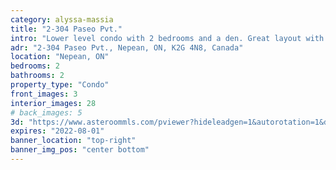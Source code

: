 ```yaml
---
category: alyssa-massia
title: "2-304 Paseo Pvt."
intro: "Lower level condo with 2 bedrooms and a den. Great layout with a location is close to the highway, college and shopping."
adr: "2-304 Paseo Pvt., Nepean, ON, K2G 4N8, Canada"
location: "Nepean, ON"
bedrooms: 2
bathrooms: 2
property_type: "Condo"
front_images: 3
interior_images: 28
# back_images: 5
3d: "https://www.asteroommls.com/pviewer?hideleadgen=1&autorotation=1&defaultviewdollhouse=0&showdollhousehotspot=1&stopbgaudio=1&autonav=0&token=3frZCB-NhUuKU3SDhgCXhQ"
expires: "2022-08-01"
banner_location: "top-right"
banner_img_pos: "center bottom"
---
```

